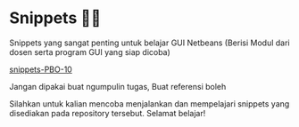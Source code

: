 # Snippets 🧑‍💻

<div>
<div class="text-center mt-16">
Snippets yang sangat penting untuk belajar GUI Netbeans (Berisi Modul dari dosen serta program GUI yang siap dicoba)

<span class="text-2xl">[snippets-PBO-10](https://github.com/praktikum-tiunpad-2023/snippets-pbo-10)</span>
</div>
Jangan dipakai buat ngumpulin tugas, Buat referensi boleh

Silahkan untuk kalian mencoba menjalankan dan mempelajari snippets yang disediakan pada repository tersebut. Selamat belajar!
</div>
